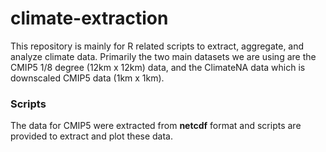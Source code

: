 # climate-extraction

This repository is mainly for R related scripts to extract, aggregate, and analyze climate data. Primarily the two main datasets we are using are the CMIP5 1/8 degree (12km x 12km) data, and the ClimateNA data which is downscaled CMIP5 data (1km x 1km).

### Scripts

The data for CMIP5 were extracted from **netcdf** format and scripts are provided to extract and plot these data.
